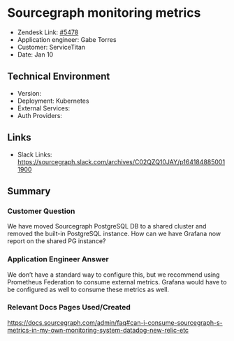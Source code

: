 
# Sourcegraph monitoring metrics <!-- Ticket Title  Hint: include keywords to make it searchable -->

- Zendesk Link: [#5478](https://sourcegraph.zendesk.com/agent/tickets/5478)
- Application engineer: Gabe Torres
- Customer: ServiceTitan <!-- Redact if this contains personally identifying information -->
- Date: Jan 10

<!-- Data populated from integration, speak to Ben Gordon or Michael Bali if not working -->
<!-- During Internal team trial, fill missing data manually (we are waiting for all data to sync) -->

## Technical Environment
- Version: ​
- Deployment: Kubernetes
- External Services:
- Auth Providers:


## Links
<!-- Data for application engineer manual entry -->
- Slack Links: https://sourcegraph.slack.com/archives/C02QZQ10JAY/p1641848850011900 

## Summary
### Customer Question
We have moved Sourcegraph PostgreSQL DB to a shared cluster and removed the built-in PostgreSQL instance. How can we have Grafana now report on the shared PG instance?

### Application Engineer Answer
We don’t have a standard way to configure this, but we recommend using Prometheus Federation to consume external metrics. Grafana would have to be configured as well to consume these metrics as well.

### Relevant Docs Pages Used/Created
https://docs.sourcegraph.com/admin/faq#can-i-consume-sourcegraph-s-metrics-in-my-own-monitoring-system-datadog-new-relic-etc 

<!-- Once complete, upload a copy to https://github.com/sourcegraph/support-tools-internal/tree/main/resolved-tickets as a .md file -->
<!-- Name the file 5478.md -->
